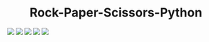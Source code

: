 <h1 align="center">Rock-Paper-Scissors-Python</h1>
 
<a href="https://github.com/qwe123coder/Python-Rock-Paper-Scissors/stargazers"><img src="https://img.shields.io/github/stars/clubgamma/Weather-Forecaster?style=flat"/></a>
<a href="https://github.com/qwe123coder/Python-Rock-Paper-Scissors/network/members"><img src="https://img.shields.io/github/forks/clubgamma/Weather-Forecaster?style=flat"/></a>
<a href="https://github.com/qwe123coder/Python-Rock-Paper-Scissors/pulls"><img src="https://img.shields.io/github/issues-pr/clubgamma/Weather-Forecaster?style=flat?color=yellow"/></a>
<a href="https://github.com/qwe123coder/Python-Rock-Paper-Scissors/issues"><img src="https://img.shields.io/github/issues/clubgamma/Weather-Forecaster?style=flat"/></a>
<a href="https://github.com/qwe123coder/Python-Rock-Paper-Scissors/graphs/contributors"><img src="https://img.shields.io/github/contributors/clubgamma/Weather-Forecaster?color=orange"/></a>
<br>
